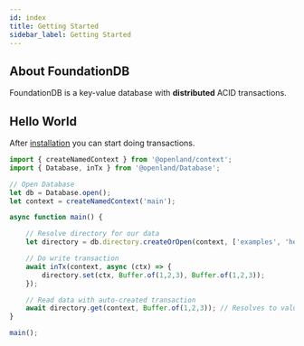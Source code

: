 ```yaml
---
id: index
title: Getting Started
sidebar_label: Getting Started
---
```


## About FoundationDB

FoundationDB is a key-value database with **distributed** ACID transactions. 

## Hello World

After [installation](install.md) you can start doing transactions.

```typescript
import { createNamedContext } from '@openland/context';
import { Database, inTx } from '@openland/Database';

// Open Database
let db = Database.open();
let context = createNamedContext('main');

async function main() {

    // Resolve directory for our data
    let directory = db.directory.createOrOpen(context, ['examples', 'hello-world']);

    // Do write transaction
    await inTx(context, async (ctx) => {
        directory.set(ctx, Buffer.of(1,2,3), Buffer.of(1,2,3));
    });

    // Read data with auto-created transaction
    await directory.get(context, Buffer.of(1,2,3)); // Resolves to value of Buffer.of(1,2,3)
}

main();

```